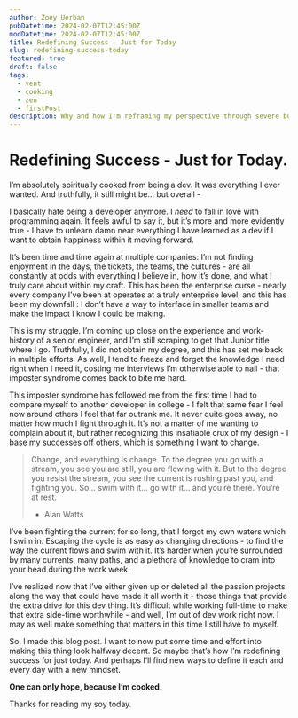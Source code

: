 ```yaml
---
author: Zoey Uerban
pubDatetime: 2024-02-07T12:45:00Z
modDatetime: 2024-02-07T12:45:00Z
title: Redefining Success - Just for Today
slug: redefining-success-today
featured: true
draft: false
tags:
  - vent
  - cooking
  - zen
  - firstPost
description: Why and how I'm reframing my perspective through severe burnout.
---
```


# Redefining Success - Just for Today.

I’m absolutely spiritually cooked from being a dev. It was everything I ever wanted. And truthfully, it still might be… but overall -

I basically hate being a developer anymore. I _need_ to fall in love with programming again. It feels awful to say it, but it’s more and more evidently true - I have to unlearn damn near everything I have learned as a dev if I want to obtain happiness within it moving forward.

It’s been time and time again at multiple companies: I’m not finding enjoyment in the days, the tickets, the teams, the cultures - are all constantly at odds with everything I believe in, how it’s done, and what I truly care about within my craft. This has been the enterprise curse - nearly every company I’ve been at operates at a truly enterprise level, and this has been my downfall : I don’t have a way to interface in smaller teams and make the impact I know I could be making.

This is my struggle. I’m coming up close on the experience and work-history of a senior engineer, and I’m still scraping to get that Junior title where I go. Truthfully, I did not obtain my degree, and this has set me back in multiple efforts. As well, I tend to freeze and forget the knowledge I need right when I need it, costing me interviews I’m otherwise able to nail - that imposter syndrome comes back to bite me hard.

This imposter syndrome has followed me from the first time I had to compare myself to another developer in college - I felt that same fear I feel now around others I feel that far outrank me. It never quite goes away, no matter how much I fight through it. It’s not a matter of me wanting to complain about it, but rather recognizing this insatiable crux of my design - I base my successes off others, which is something I want to change.

> Change, and everything is change. To the degree you go with a stream, you see you are still, you are flowing with it. But to the degree you resist the stream, you see the current is rushing past you, and fighting you. So… swim with it… go with it… and you’re there. You’re at rest.
>
> - Alan Watts

I’ve been fighting the current for so long, that I forgot my own waters which I swim in. Escaping the cycle is as easy as changing directions - to find the way the current flows and swim with it. It’s harder when you’re surrounded by many currents, many paths, and a plethora of knowledge to cram into your head during the work week.

I’ve realized now that I’ve either given up or deleted all the passion projects along the way that could have made it all worth it - those things that provide the extra drive for this dev thing. It’s difficult while working full-time to make that extra side-time worthwhile - and well, I’m out of dev work right now. I may as well make something that matters in this time I still have to myself.

So, I made this blog post. I want to now put some time and effort into making this thing look halfway decent. So maybe that’s how I’m redefining success for just today. And perhaps I’ll find new ways to define it each and every day with a new mindset.

**One can only hope, because I’m cooked.**

Thanks for reading my soy today.
